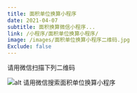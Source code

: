 ```yaml
---
title: 面积单位换算小程序
date: 2021-04-07
subtitle: 面积换算微信小程序...
link: /小程序/面积单位换算小程序/
image: /images/面积单位换算小程序二维码.jpg
Exclude: false
---
```

请用微信扫描下列二维码

![alt 请用微信搜索面积单位换算小程序](/images/面积单位换算小程序二维码.jpg)